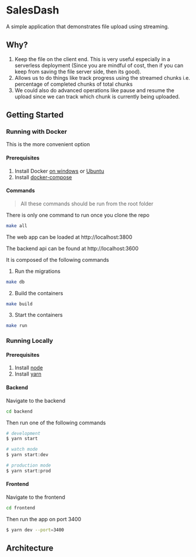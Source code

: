 # SalesDash

A simple application that demonstrates file upload using streaming.

## Why?

1.  Keep the file on the client end. This is very useful especially in a serverless deployment (Since you are mindful of cost, then if you can keep from saving the file server side, then its good).
2.  Allows us to do things like track progress using the streamed chunks i.e. percentage of completed chunks of total chunks
3.  We could also do advanced operations like pause and resume the upload since we can track which chunk is currently being uploaded.

## Getting Started


### Running with Docker

This is the more convenient option

#### Prerequisites

1. Install Docker [on windows](https://docs.docker.com/get-docker/) or [Ubuntu](https://docs.docker.com/engine/install/ubuntu/)
2. Install [docker-compose](https://docs.docker.com/compose/install/)

#### Commands 

> All these commands should be run from the root folder

There is only one command to run once you clone the repo

```bash
make all
```

The web app can be loaded at http://localhost:3800

The backend api can be found at http://localhost:3600

It is composed  of the following commands

1. Run the migrations

```bash
make db
```

2. Build the containers

```bash
make build
```

3. Start the containers

```bash
make run
```

### Running Locally

#### Prerequisites

1. Install [node](https://nodejs.org/en/download/)
2. Install [yarn](https://classic.yarnpkg.com/en/)

#### Backend

Navigate to the backend

```bash
cd backend
```

Then run one of the following commands

```bash
# development
$ yarn start

# watch mode
$ yarn start:dev

# production mode
$ yarn start:prod
```
#### Frontend

Navigate to the frontend

```bash
cd frontend
```

Then run the app on port 3400

```bash
$ yarn dev --port=3400
```

## Architecture
